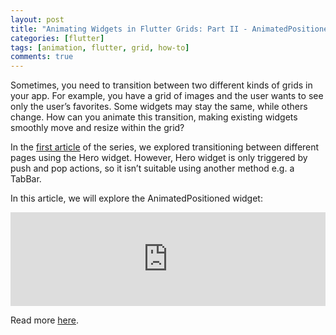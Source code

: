 ```yaml
---
layout: post
title: "Animating Widgets in Flutter Grids: Part II - AnimatedPositioned"
categories: [flutter]
tags: [animation, flutter, grid, how-to]
comments: true
---
```


Sometimes, you need to transition between two different kinds of grids in your app. For example, you have a grid of images and the user wants to see only the user’s favorites. Some widgets may stay the same, while others change. How can you animate this transition, making existing widgets smoothly move and resize within the grid?

In the [first article](https://medium.com/@dsavir-h/animating-widgets-in-flutter-grids-69fecd17ad68) of the series, we explored transitioning between different pages using the Hero widget. However, Hero widget is only triggered by push and pop actions, so it isn’t suitable using another method e.g. a TabBar.

In this article, we will explore the AnimatedPositioned widget:

<iframe width="100%" src="https://www.youtube.com/embed/hC3s2YdtWt8" title="AnimatedPositioned (Flutter Widget of the Week)" frameborder="0" allow="accelerometer; autoplay; clipboard-write; encrypted-media; gyroscope; picture-in-picture; web-share" allowfullscreen></iframe>

Read more [here](https://medium.com/@dsavir-h/animating-widgets-in-flutter-grids-d401409f1971).
